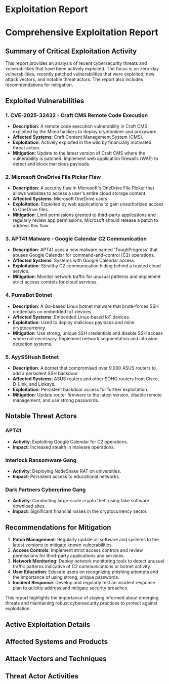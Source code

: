# Exploitation Report

# Comprehensive Exploitation Report

## Summary of Critical Exploitation Activity

This report provides an analysis of recent cybersecurity threats and vulnerabilities that have been actively exploited. The focus is on zero-day vulnerabilities, recently patched vulnerabilities that were exploited, new attack vectors, and notable threat actors. The report also includes recommendations for mitigation.

## Exploited Vulnerabilities

### 1. CVE-2025-32432 - Craft CMS Remote Code Execution
- **Description**: A remote code execution vulnerability in Craft CMS exploited by the Mimo hackers to deploy cryptominer and proxyware.
- **Affected Systems**: Craft Content Management System (CMS).
- **Exploitation**: Actively exploited in the wild by financially motivated threat actors.
- **Mitigation**: Update to the latest version of Craft CMS where the vulnerability is patched. Implement web application firewalls (WAF) to detect and block malicious payloads.

### 2. Microsoft OneDrive File Picker Flaw
- **Description**: A security flaw in Microsoft's OneDrive File Picker that allows websites to access a user's entire cloud storage content.
- **Affected Systems**: Microsoft OneDrive users.
- **Exploitation**: Exploited by web applications to gain unauthorized access to OneDrive files.
- **Mitigation**: Limit permissions granted to third-party applications and regularly review app permissions. Microsoft should release a patch to address this flaw.

### 3. APT41 Malware - Google Calendar C2 Communication
- **Description**: APT41 uses a new malware named 'ToughProgress' that abuses Google Calendar for command-and-control (C2) operations.
- **Affected Systems**: Systems with Google Calendar access.
- **Exploitation**: Stealthy C2 communication hiding behind a trusted cloud service.
- **Mitigation**: Monitor network traffic for unusual patterns and implement strict access controls for cloud services.

### 4. PumaBot Botnet
- **Description**: A Go-based Linux botnet malware that brute-forces SSH credentials on embedded IoT devices.
- **Affected Systems**: Embedded Linux-based IoT devices.
- **Exploitation**: Used to deploy malicious payloads and mine cryptocurrency.
- **Mitigation**: Use strong, unique SSH credentials and disable SSH access where not necessary. Implement network segmentation and intrusion detection systems.

### 5. AyySSHush Botnet
- **Description**: A botnet that compromised over 9,000 ASUS routers to add a persistent SSH backdoor.
- **Affected Systems**: ASUS routers and other SOHO routers from Cisco, D-Link, and Linksys.
- **Exploitation**: Persistent backdoor access for further exploitation.
- **Mitigation**: Update router firmware to the latest version, disable remote management, and use strong passwords.

## Notable Threat Actors

### APT41
- **Activity**: Exploiting Google Calendar for C2 operations.
- **Impact**: Increased stealth in malware operations.

### Interlock Ransomware Gang
- **Activity**: Deploying NodeSnake RAT on universities.
- **Impact**: Persistent access to educational networks.

### Dark Partners Cybercrime Gang
- **Activity**: Conducting large-scale crypto theft using fake software download sites.
- **Impact**: Significant financial losses in the cryptocurrency sector.

## Recommendations for Mitigation

1. **Patch Management**: Regularly update all software and systems to the latest versions to mitigate known vulnerabilities.
2. **Access Controls**: Implement strict access controls and review permissions for third-party applications and services.
3. **Network Monitoring**: Deploy network monitoring tools to detect unusual traffic patterns indicative of C2 communications or botnet activity.
4. **User Education**: Educate users on recognizing phishing attempts and the importance of using strong, unique passwords.
5. **Incident Response**: Develop and regularly test an incident response plan to quickly address and mitigate security breaches.

This report highlights the importance of staying informed about emerging threats and maintaining robust cybersecurity practices to protect against exploitation.

## Active Exploitation Details



## Affected Systems and Products



## Attack Vectors and Techniques



## Threat Actor Activities

 